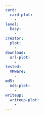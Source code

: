 ```yaml
---
card:
  card-plot:
    -
level:
  Easy:
    -
creator:
  plot:
    -
download:
  url-plot:
    -
tested:
  VMware:
    -
md5:
  md5-plot:
    -
writeup:
  writeup-plot:
    -
---
```

